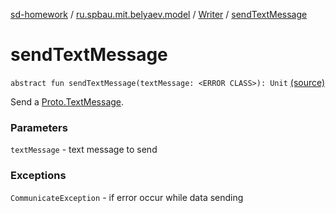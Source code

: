 [sd-homework](../../index.md) / [ru.spbau.mit.belyaev.model](../index.md) / [Writer](index.md) / [sendTextMessage](.)

# sendTextMessage

`abstract fun sendTextMessage(textMessage: <ERROR CLASS>): Unit` [(source)](https://github.com/StasBel/sd-homework/blob/gRPC/src/main/kotlin/ru/spbau/mit/belyaev/model/Writer.kt#L27)

Send a [Proto.TextMessage](#).

### Parameters

`textMessage` - text message to send

### Exceptions

`CommunicateException` - if error occur while data sending
